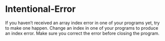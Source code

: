 # Intentional-Error
If you haven’t received an array index error in one of your programs yet, try to make one happen. Change an index in one of your programs to produce an index error. Make sure you correct the error before closing the program.
